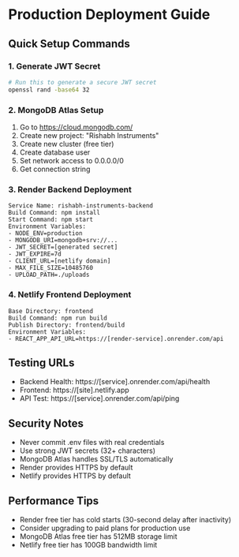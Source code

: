 # Production Deployment Guide

## Quick Setup Commands

### 1. Generate JWT Secret
```bash
# Run this to generate a secure JWT secret
openssl rand -base64 32
```

### 2. MongoDB Atlas Setup
1. Go to https://cloud.mongodb.com/
2. Create new project: "Rishabh Instruments"
3. Create new cluster (free tier)
4. Create database user
5. Set network access to 0.0.0.0/0
6. Get connection string

### 3. Render Backend Deployment
```
Service Name: rishabh-instruments-backend
Build Command: npm install
Start Command: npm start
Environment Variables:
- NODE_ENV=production
- MONGODB_URI=mongodb+srv://...
- JWT_SECRET=[generated secret]
- JWT_EXPIRE=7d
- CLIENT_URL=[netlify domain]
- MAX_FILE_SIZE=10485760
- UPLOAD_PATH=./uploads
```

### 4. Netlify Frontend Deployment
```
Base Directory: frontend
Build Command: npm run build
Publish Directory: frontend/build
Environment Variables:
- REACT_APP_API_URL=https://[render-service].onrender.com/api
```

## Testing URLs
- Backend Health: https://[service].onrender.com/api/health
- Frontend: https://[site].netlify.app
- API Test: https://[service].onrender.com/api/ping

## Security Notes
- Never commit .env files with real credentials
- Use strong JWT secrets (32+ characters)
- MongoDB Atlas handles SSL/TLS automatically
- Render provides HTTPS by default
- Netlify provides HTTPS by default

## Performance Tips
- Render free tier has cold starts (30-second delay after inactivity)
- Consider upgrading to paid plans for production use
- MongoDB Atlas free tier has 512MB storage limit
- Netlify free tier has 100GB bandwidth limit
